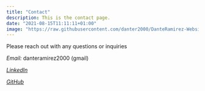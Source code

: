 ```yaml
---
title: "Contact"
description: This is the contact page.
date: "2021-08-15T11:11:11+01:00"
image: "https://raw.githubusercontent.com/danter2000/DanteRamirez-Website/refs/heads/master/assets/images/svgs/ContactPNG.png"
---
```


Please reach out with any questions or inquiries



*Email:* danteramirez2000 (gmail)

*[LinkedIn](https://www.linkedin.com/in/danter2000/)*

*[GitHub](https://github.com/danter2000)*